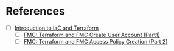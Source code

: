 

# References

- [ ] [Introduction to IaC and Terraform](https://www.youtube.com/watch?v=Ld4g4iEWEPA&list=PLyf18hdY22ESR91vJtdvY_4CNAPMR04zP)
  - [ ] [FMC: Terraform and FMC Create User Account (Part1)](https://www.youtube.com/watch?v=v7vW5U3sn4Q&list=PLyf18hdY22ESR91vJtdvY_4CNAPMR04zP&index=22)
  - [ ] [FMC: Terraform and FMC Access Policy Creation (Part 2)](https://www.youtube.com/watch?v=9U41R-yFV9I&list=PLyf18hdY22ESR91vJtdvY_4CNAPMR04zP&index=21)

